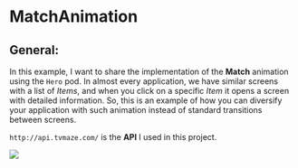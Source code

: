# MatchAnimation

## General:

In this example, I want to share the implementation of the **Match** animation using the `Hero` pod.
In almost every application, we have similar screens with a list of *Items*, and when you click on a specific *Item* it opens a screen with detailed information.
So, this is an example of how you can diversify your application with such animation instead of standard transitions between screens.

`http://api.tvmaze.com/` is the **API** I used in this project.

 ![](https://media.giphy.com/media/Fbvi3Xx8ezc13T1wYM/giphy.gif)

